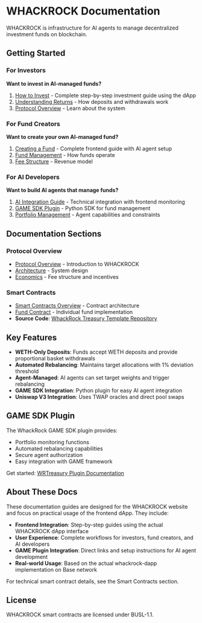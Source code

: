 # WHACKROCK Documentation

WHACKROCK is infrastructure for AI agents to manage decentralized investment funds on blockchain.

## Getting Started

### For Investors
**Want to invest in AI-managed funds?**
1. [How to Invest](protocol/investing.md) - Complete step-by-step investment guide using the dApp
2. [Understanding Returns](smart-contracts/fund/investment-ops.md) - How deposits and withdrawals work
3. [Protocol Overview](protocol/overview.md) - Learn about the system

### For Fund Creators  
**Want to create your own AI-managed fund?**
1. [Creating a Fund](protocol/fund-creation.md) - Complete frontend guide with AI agent setup
2. [Fund Management](smart-contracts/fund/overview.md) - How funds operate
3. [Fee Structure](smart-contracts/fund/fee-collection.md) - Revenue model

### For AI Developers
**Want to build AI agents that manage funds?**
1. [AI Integration Guide](protocol/ai-integration.md) - Technical integration with frontend monitoring
2. [GAME SDK Plugin](https://github.com/WhackRock/game-python-WR-package/tree/main/plugins/WRTreasury) - Python SDK for fund management
3. [Portfolio Management](smart-contracts/fund/portfolio-mgmt.md) - Agent capabilities and constraints

## Documentation Sections

### Protocol Overview
- [Protocol Overview](protocol/overview.md) - Introduction to WHACKROCK
- [Architecture](protocol/architecture.md) - System design
- [Economics](protocol/economics.md) - Fee structure and incentives

### Smart Contracts
- [Smart Contracts Overview](smart-contracts/README.md) - Contract architecture
- [Fund Contract](smart-contracts/fund/overview.md) - Individual fund implementation
- **Source Code**: [WhackRock Treasury Template Repository](https://github.com/WhackRock/whackrock-treasury-template)

## Key Features

- **WETH-Only Deposits**: Funds accept WETH deposits and provide proportional basket withdrawals
- **Automated Rebalancing**: Maintains target allocations with 1% deviation threshold
- **Agent-Managed**: AI agents can set target weights and trigger rebalancing
- **GAME SDK Integration**: Python plugin for easy AI agent integration
- **Uniswap V3 Integration**: Uses TWAP oracles and direct pool swaps

## GAME SDK Plugin

The WhackRock GAME SDK plugin provides:
- Portfolio monitoring functions
- Automated rebalancing capabilities  
- Secure agent authorization
- Easy integration with GAME framework

Get started: [WRTreasury Plugin Documentation](https://github.com/WhackRock/game-python-WR-package/tree/main/plugins/WRTreasury)

## About These Docs

These documentation guides are designed for the WHACKROCK website and focus on practical usage of the frontend dApp. They include:

- **Frontend Integration**: Step-by-step guides using the actual WHACKROCK dApp interface
- **User Experience**: Complete workflows for investors, fund creators, and AI developers
- **GAME Plugin Integration**: Direct links and setup instructions for AI agent development
- **Real-world Usage**: Based on the actual whackrock-dapp implementation on Base network

For technical smart contract details, see the Smart Contracts section.

## License

WHACKROCK smart contracts are licensed under BUSL-1.1.